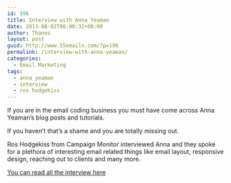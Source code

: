 ```yaml
---
id: 196
title: Interview with Anna Yeaman
date: 2013-08-02T06:00:31+00:00
author: Thanos
layout: post
guid: http://www.55emails.com/?p=196
permalink: /interview-with-anna-yeaman/
categories:
  - Email Marketing
tags:
  - anna yeaman
  - interview
  - ros hodgekiss
---
```

If you are in the email coding business you must have come across Anna Yeaman&#8217;s blog posts and tutorials.

If you haven&#8217;t that&#8217;s a shame and you are totally missing out.

Ros Hodgekiss from Campaign Monitor interviewed Anna and they spoke for a plethora of interesting email related things like email layout, responsive design, reaching out to clients and many more.

[You can read all the interview here](http://www.campaignmonitor.com/blog/post/4038/meet-a-community-champion-anna-yeaman "Anna Yeaman's Interview for Campaign Monitor")

&nbsp;